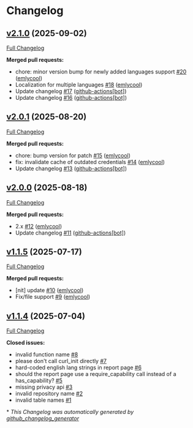 # Changelog

## [v2.1.0](https://github.com/cursiveinc/moodle-plagiarism_origai/tree/v2.1.0) (2025-09-02)

[Full Changelog](https://github.com/cursiveinc/moodle-plagiarism_origai/compare/v2.0.1...v2.1.0)

**Merged pull requests:**

- chore: minor version bump for newly added languages support [\#20](https://github.com/cursiveinc/moodle-plagiarism_origai/pull/20) ([emlycool](https://github.com/emlycool))
- Localization for multiple languages [\#18](https://github.com/cursiveinc/moodle-plagiarism_origai/pull/18) ([emlycool](https://github.com/emlycool))
- Update changelog [\#17](https://github.com/cursiveinc/moodle-plagiarism_origai/pull/17) ([github-actions[bot]](https://github.com/apps/github-actions))
- Update changelog [\#16](https://github.com/cursiveinc/moodle-plagiarism_origai/pull/16) ([github-actions[bot]](https://github.com/apps/github-actions))

## [v2.0.1](https://github.com/cursiveinc/moodle-plagiarism_origai/tree/v2.0.1) (2025-08-20)

[Full Changelog](https://github.com/cursiveinc/moodle-plagiarism_origai/compare/v2.0.0...v2.0.1)

**Merged pull requests:**

- chore: bump version for patch [\#15](https://github.com/cursiveinc/moodle-plagiarism_origai/pull/15) ([emlycool](https://github.com/emlycool))
- fix: invalidate cache of outdated credentials [\#14](https://github.com/cursiveinc/moodle-plagiarism_origai/pull/14) ([emlycool](https://github.com/emlycool))
- Update changelog [\#13](https://github.com/cursiveinc/moodle-plagiarism_origai/pull/13) ([github-actions[bot]](https://github.com/apps/github-actions))

## [v2.0.0](https://github.com/cursiveinc/moodle-plagiarism_origai/tree/v2.0.0) (2025-08-18)

[Full Changelog](https://github.com/cursiveinc/moodle-plagiarism_origai/compare/v1.1.5...v2.0.0)

**Merged pull requests:**

- 2.x [\#12](https://github.com/cursiveinc/moodle-plagiarism_origai/pull/12) ([emlycool](https://github.com/emlycool))
- Update changelog [\#11](https://github.com/cursiveinc/moodle-plagiarism_origai/pull/11) ([github-actions[bot]](https://github.com/apps/github-actions))

## [v1.1.5](https://github.com/cursiveinc/moodle-plagiarism_origai/tree/v1.1.5) (2025-07-17)

[Full Changelog](https://github.com/cursiveinc/moodle-plagiarism_origai/compare/v1.1.4...v1.1.5)

**Merged pull requests:**

- \[nit\] update [\#10](https://github.com/cursiveinc/moodle-plagiarism_origai/pull/10) ([emlycool](https://github.com/emlycool))
- Fix/file support [\#9](https://github.com/cursiveinc/moodle-plagiarism_origai/pull/9) ([emlycool](https://github.com/emlycool))

## [v1.1.4](https://github.com/cursiveinc/moodle-plagiarism_origai/tree/v1.1.4) (2025-07-04)

[Full Changelog](https://github.com/cursiveinc/moodle-plagiarism_origai/compare/a4a9b6932314dd21fec74f0824e40297bdad3d00...v1.1.4)

**Closed issues:**

- invalid function name [\#8](https://github.com/cursiveinc/moodle-plagiarism_origai/issues/8)
- please don't call curl\_init directly  [\#7](https://github.com/cursiveinc/moodle-plagiarism_origai/issues/7)
- hard-coded english lang strings in report page [\#6](https://github.com/cursiveinc/moodle-plagiarism_origai/issues/6)
- should the report page use a require\_capability call instead of a has\_capability? [\#5](https://github.com/cursiveinc/moodle-plagiarism_origai/issues/5)
- missing privacy api [\#3](https://github.com/cursiveinc/moodle-plagiarism_origai/issues/3)
- invalid repository name [\#2](https://github.com/cursiveinc/moodle-plagiarism_origai/issues/2)
- invalid table names [\#1](https://github.com/cursiveinc/moodle-plagiarism_origai/issues/1)



\* *This Changelog was automatically generated by [github_changelog_generator](https://github.com/github-changelog-generator/github-changelog-generator)*
